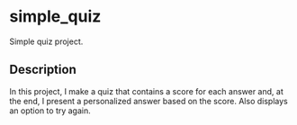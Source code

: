 # simple_quiz

Simple quiz project.

## Description

In this project, I make a quiz that contains a score for each answer and, at the end, I present a personalized answer based on the score. 
Also displays an option to try again.

